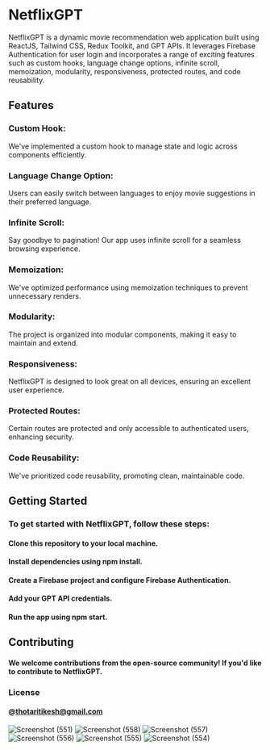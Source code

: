 # NetflixGPT

NetflixGPT is a dynamic movie recommendation web application built using ReactJS, Tailwind CSS, Redux Toolkit, and GPT APIs. It leverages Firebase Authentication for user login and incorporates a range of exciting features such as custom hooks, language change options, infinite scroll, memoization, modularity, responsiveness, protected routes, and code reusability.

## Features

### Custom Hook: 
We've implemented a custom hook to manage state and logic across components efficiently.

### Language Change Option: 
Users can easily switch between languages to enjoy movie suggestions in their preferred language.

### Infinite Scroll:
Say goodbye to pagination! Our app uses infinite scroll for a seamless browsing experience.

### Memoization:
We've optimized performance using memoization techniques to prevent unnecessary renders.

### Modularity: 
The project is organized into modular components, making it easy to maintain and extend.

### Responsiveness:
NetflixGPT is designed to look great on all devices, ensuring an excellent user experience.

### Protected Routes:
 Certain routes are protected and only accessible to authenticated users, enhancing security.

### Code Reusability:
We've prioritized code reusability, promoting clean, maintainable code.

## Getting Started

### To get started with NetflixGPT, follow these steps:

#### Clone this repository to your local machine. 
#### Install dependencies using npm install.
#### Create a Firebase project and configure Firebase Authentication.
#### Add your GPT API credentials.
#### Run the app using npm start.

## Contributing

#### We welcome contributions from the open-source community! If you'd like to contribute to NetflixGPT.


### License
#### @thotaritikesh@gmail.com

![Screenshot (551)](https://github.com/ThotaRitikesh/netflix-gpt/assets/91207994/bff42c57-e09a-4541-9ccf-e9d821dc2ffd)
![Screenshot (558)](https://github.com/ThotaRitikesh/netflix-gpt/assets/91207994/d5dccc7c-d90b-4fa3-8882-e2dd9344bd29)
![Screenshot (557)](https://github.com/ThotaRitikesh/netflix-gpt/assets/91207994/4a092c05-1fd7-44fa-8af1-9d4f598a75da)
![Screenshot (556)](https://github.com/ThotaRitikesh/netflix-gpt/assets/91207994/bd9823c2-b117-4e5b-b945-4e12fa4eb337)
![Screenshot (555)](https://github.com/ThotaRitikesh/netflix-gpt/assets/91207994/f7adf888-8243-4cd5-b899-91e84ec792a0)
![Screenshot (554)](https://github.com/ThotaRitikesh/netflix-gpt/assets/91207994/c284664f-843b-4c29-a58a-d567ac084b3e)
